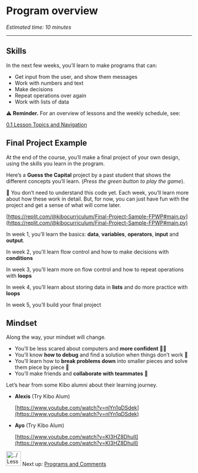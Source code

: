 # Program overview

*Estimated time: 10 minutes*

---

## Skills

In the next few weeks, you’ll learn to make programs that can:

- Get input from the user, and show them messages
- Work with numbers and text
- Make decisions
- Repeat operations over again
- Work with lists of data

<aside>


⚠️ **Reminder.** For an overview of lessons and the weekly schedule, see:

[0.1 Lesson Topics and Navigation](/future-proof-with-python-april-2022/learning-with-kibo/lesson-topics-and-navigation.md)

</aside>

## Final Project Example

At the end of the course, you’ll make a final project of your own design, using the skills you learn in the program.

Here’s a **Guess the Capital** project by a past student that shows the different concepts you’ll learn. (*Press the green button to play the game*).

<aside>


🤔 You don’t need to understand this code yet. Each week, you’ll learn more about how these work in detail. But, for now, you can just have fun with the project and get a sense of what will come later.

</aside>

[https://replit.com/@kibocurriculum/Final-Project-Sample-FPWP#main.py](https://replit.com/@kibocurriculum/Final-Project-Sample-FPWP#main.py)

In week 1, you’ll learn the basics: **data**, **variables**, **operators**, **input** and **output**. 

In week 2, you’ll learn flow control and how to make decisions with **conditions**  

In week 3, you’ll learn more on flow control  and how to repeat operations with **loops**

In week 4, you’ll learn about storing data in **lists** and do more practice with **loops**

In week 5, you’ll build your final project 

## Mindset

Along the way, your mindset will change.

- You’ll be less scared about computers and **more confident** 💪🏿
- You’ll know **how to debug** and find a solution when things don’t work 🐛
- You’ll learn how to **break problems down** into smaller pieces and solve them piece by piece 🧩
- You’ll make friends and **collaborate with teammates** 👥

Let’s hear from some Kibo alumni about their learning journey.

- **Alexis** (Try Kibo Alum)
    
    [https://www.youtube.com/watch?v=nlYn1qDSdek](https://www.youtube.com/watch?v=nlYn1qDSdek)
    
- **Ayo** (Try Kibo Alum)
    
    [https://www.youtube.com/watch?v=KI3HZ8DhuII](https://www.youtube.com/watch?v=KI3HZ8DhuII)
    

<aside>


<img src="../Lesson%200%20Learning%20With%20Kibo%2032002756da8b4ed2a610df0347af2a08/man-in-hike.png" alt="../Lesson%200%20Learning%20With%20Kibo%2032002756da8b4ed2a610df0347af2a08/man-in-hike.png" width="40px" /> Next up: [Programs and Comments](/future-proof-with-python-april-2022/working-with-data/programs-and-comments.md)

</aside>
